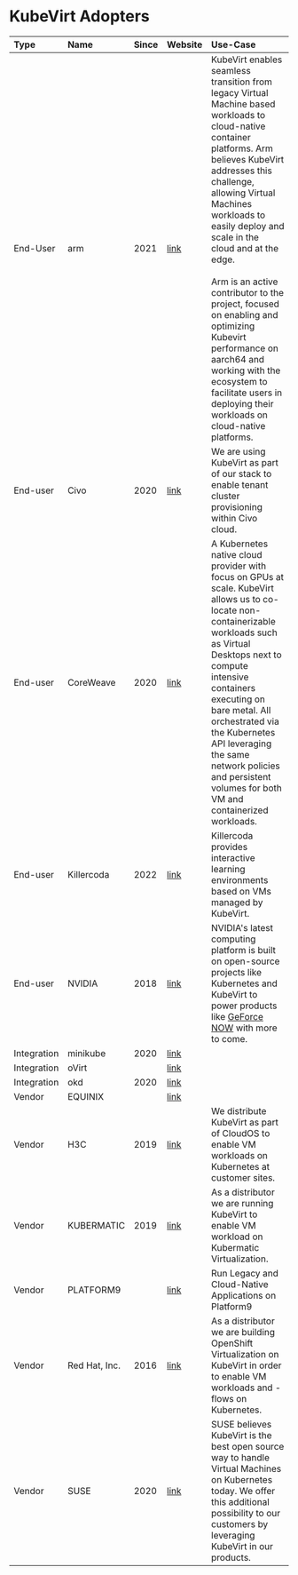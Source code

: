 # KubeVirt Adopters

| Type | Name | Since | Website | Use-Case |
|:-|:-|:-|:-|:-|
| End-User | arm | 2021 | [link](https://www.arm.com) | KubeVirt enables seamless transition from legacy Virtual Machine based workloads to cloud-native container platforms. Arm believes KubeVirt addresses this challenge, allowing Virtual Machines workloads to easily deploy and scale in the cloud and at the edge. <br><br>Arm is an active contributor to the project, focused on enabling and optimizing Kubevirt performance on aarch64 and working with the ecosystem to facilitate users in deploying their workloads on cloud-native platforms. |
| End-user| Civo | 2020 | [link](https://www.civo.com) | We are using KubeVirt as part of our stack to enable tenant cluster provisioning within Civo cloud. |
| End-user | CoreWeave | 2020 | [link](https://www.coreweave.com) | A Kubernetes native cloud provider with focus on GPUs at scale. KubeVirt allows us to co-locate non-containerizable workloads such as Virtual Desktops next to compute intensive containers executing on bare metal. All orchestrated via the Kubernetes API leveraging the same network policies and persistent volumes for both VM and containerized workloads. |
| End-user | Killercoda | 2022 | [link](https://killercoda.com) | Killercoda provides interactive learning environments based on VMs managed by KubeVirt. |
| End-user | NVIDIA | 2018 | [link](https://www.nvidia.com) | NVIDIA's latest computing platform is built on open-source projects like Kubernetes and KubeVirt to power products like [GeForce NOW](https://www.nvidia.com/en-us/geforce-now/) with more to come. |
| Integration | minikube | 2020 | [link](https://minikube.sigs.k8s.io) | |
| Integration | oVirt | | [link](https://www.ovirt.org/documentation/administration_guide/index.html#proc-adding-kubevirt-openshift-as-an-external-provider_external_providers) | |
| Integration | okd | 2020 | [link](https://www.okd.io) | |
| Vendor | EQUINIX | | [link](https://metal.equinix.com/) | |
| Vendor | H3C | 2019 | [link](https://www.h3c.com/en/Products_Technology/Enterprise_Products/Cloud_Computing/Cloud_Computing_Products/H3C_CloudOS/H3C_CloudOS_full-stack/) | We distribute KubeVirt as part of CloudOS to enable VM workloads on Kubernetes at customer sites. |
| Vendor | KUBERMATIC | 2019 | [link](https://www.kubermatic.com/products/kubevirt/) | As a distributor we are running KubeVirt to enable VM workload on Kubermatic Virtualization. |
| Vendor | PLATFORM9 | | [link](https://platform9.com/managed-kubevirt/) | Run Legacy and Cloud-Native Applications on Platform9 |
| Vendor | Red Hat, Inc. | 2016 | [link](https://www.redhat.com) | As a distributor we are building OpenShift Virtualization on KubeVirt in order to enable VM workloads and -flows on Kubernetes. |
| Vendor | SUSE | 2020 | [link](https://www.suse.com/) | SUSE believes KubeVirt is the best open source way to handle Virtual Machines on Kubernetes today. We offer this additional possibility to our customers by leveraging KubeVirt in our products. |

